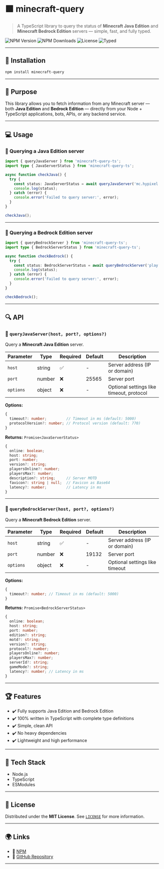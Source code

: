 
# 🟩 minecraft-query

> A TypeScript library to query the status of **Minecraft Java Edition** and **Minecraft Bedrock Edition** servers — simple, fast, and fully typed.

![NPM Version](https://img.shields.io/npm/v/minecraft-query-ts?style=for-the-badge&logo=npm)
![NPM Downloads](https://img.shields.io/npm/dm/minecraft-query-ts?style=for-the-badge&color=blue)
![License](https://img.shields.io/npm/l/minecraft-query-ts?style=for-the-badge&color=green)
![Typed](https://img.shields.io/npm/types/minecraft-query-ts?style=for-the-badge)

---

## 🚀 Installation

```bash
npm install minecraft-query
```

---

## 🎯 Purpose

This library allows you to fetch information from any Minecraft server — both **Java Edition** and **Bedrock Edition** — directly from your Node + TypeScript applications, bots, APIs, or any backend service.

---

## 💻 Usage

### 🔗 Querying a **Java Edition** server

```ts
import { queryJavaServer } from 'minecraft-query-ts';
import type { JavaServerStatus } from 'minecraft-query-ts';

async function checkJava() {
  try {
    const status: JavaServerStatus = await queryJavaServer('mc.hypixel.net');
    console.log(status);
  } catch (error) {
    console.error('Failed to query server:', error);
  }
}

checkJava();
```

---

### 📱 Querying a **Bedrock Edition** server

```ts
import { queryBedrockServer } from 'minecraft-query-ts';
import type { BedrockServerStatus } from 'minecraft-query-ts';

async function checkBedrock() {
  try {
    const status: BedrockServerStatus = await queryBedrockServer('play.cubecraft.net');
    console.log(status);
  } catch (error) {
    console.error('Failed to query server:', error);
  }
}

checkBedrock();
```

---

## 🔍 API

### 🧠 `queryJavaServer(host, port?, options?)`

Query a **Minecraft Java Edition** server.

| Parameter | Type    | Required | Default | Description                                |
|-----------|---------|----------|---------|--------------------------------------------|
| `host`    | string  | ✅       | -       | Server address (IP or domain)              |
| `port`    | number  | ❌       | 25565   | Server port                                |
| `options` | object  | ❌       | -       | Optional settings like timeout, protocol   |

**Options:**

```ts
{
  timeout?: number;         // Timeout in ms (default: 5000)
  protocolVersion?: number; // Protocol version (default: 770)
}
```

**Returns:** `Promise<JavaServerStatus>`

```ts
{
  online: boolean;
  host: string;
  port: number;
  version?: string;
  playersOnline?: number;
  playersMax?: number;
  description?: string;     // Server MOTD
  favicon?: string | null;  // Favicon as Base64
  latency?: number;         // Latency in ms
}
```

---

### 📱 `queryBedrockServer(host, port?, options?)`

Query a **Minecraft Bedrock Edition** server.

| Parameter | Type    | Required | Default | Description                              |
|-----------|---------|----------|---------|------------------------------------------|
| `host`    | string  | ✅       | -       | Server address (IP or domain)            |
| `port`    | number  | ❌       | 19132   | Server port                              |
| `options` | object  | ❌       | -       | Optional settings like timeout           |

**Options:**

```ts
{
  timeout?: number; // Timeout in ms (default: 5000)
}
```

**Returns:** `Promise<BedrockServerStatus>`

```ts
{
  online: boolean;
  host: string;
  port: number;
  edition?: string;
  motd?: string;
  version?: string;
  protocol?: number;
  playersOnline?: number;
  playersMax?: number;
  serverId?: string;
  gameMode?: string;
  latency?: number; // Latency in ms
}
```

---

## 🏆 Features

- ✔️ Fully supports Java Edition and Bedrock Edition
- ✔️ 100% written in TypeScript with complete type definitions
- ✔️ Simple, clean API
- ✔️ No heavy dependencies
- ✔️ Lightweight and high performance

---

## 🔧 Tech Stack

- Node.js
- TypeScript
- ESModules

---

## 📜 License

Distributed under the **MIT License**. See [`LICENSE`](./LICENSE) for more information.

---

## 🌍 Links

- 🔗 [NPM](https://www.npmjs.com/package/minecraft-query-ts)
- 🔗 [GitHub Repository](https://github.com/Lokyznx/minecraft-query-ts) <!-- Replace with your repo URL -->

---

